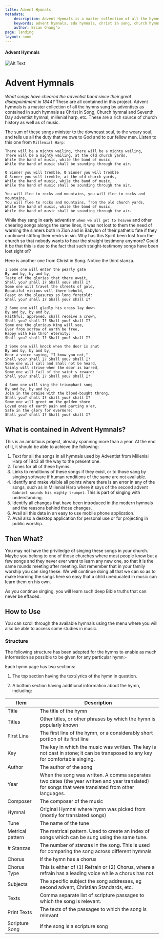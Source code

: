 ```yaml
---
title: Advent Hymnals
metadata:
    description: Advent Hymnals is a master collection of all the hymns sung by adventists as contained in such hymnals as Christ in Song, Church hymnal and Seventh Day adventist hymnal, millenial harp. These are a rich source of church history as well as of music.
    keywords: advent hymnals, sda hymnals, christ in song, church hymnal, millenial harp, sdah, seventh-day adventist hymnal
    author: Brian Onang'o
page: landing
layout: none
---
```


#### Advent Hymnals

![Alt Text]({{{cself}}}/charles-wesley-hymn-690x385.jpg)

# Advent Hymnals


_What songs have cheared the adventist band since their great disappointment in 1844?_  These are all contained in this project. Advent hymnals is a master collection of all the hymns sung by adventists as contained in such hymnals as Christ in Song, Church hymnal and Seventh Day adventist hymnal, millenial harp, etc. These are a rich source of church history as well as of music.

The sum of these songs minister to the downcast soul, to the weary soul, and tells us all the duty that we owe to God and to our fellow men. Listen to this one from `Millenial Harp`:

```
There will be a mighty wailing, there will be a mighty wailing,
There will be a mighty wailing, at the old church yards,
While the band of music, while the band of music,
While the band of music shall be sounding through the air.

O Sinner you will tremble, O Sinner you will tremble
O Sinner you will tremble, at the old church yards,
While the band of music, while the band of music,
While the band of music shall be sounding through the air.

You will flee to rocks and mountains, you will flee to rocks and mountains,
You will flee to rocks and mountains, from the old church yards,
While the band of music, while the band of music,
While the band of music shall be sounding through the air.
```

While they sang in early adventism `when we all get to heaven` and other chearing songs alongs the same lines, it was not lost to them the need of warning the sinners both in Zion and in Babylon of their pathetic fate if they continued stiffing their necks in sin. Why has this Spirit been lost from the church so that nobody wants to hear the straight testimony anymore? Could it be that this is due to the fact that such staight-testimony songs have been lost sight of?

Here is another one from Christ in Song. Notice the third stanza.

```
1 Some one will enter the pearly gate
By and by, by and by,
Taste of the glories that there await,
Shall you? shall I? Shall you? shall I?
Some one will travel the streets of gold,
Beautiful visions will there behold,
Feast on the pleasures so long foretold:
Shall you? shall I? Shall you? shall I?

2 Some one will gladly his cross lay down
By and by, by and by,
Faithful, approved, shall receive a crown, 
Shall you? shall I? Shall you? shall I?
Some one the glorious King will see,
Ever from sorrow of earth be free,
Happy with Him thro' eternity: 
Shall you? shall I? Shall you? shall I?

3 Some one will knock when the door is shut
By and by, by and by,
Hear a voice saying, "I know you not,"
Shall you? shall I? Shall you? shall I?
Some one will call and shall not be heard,
Vainly will strive when the door is barred,
Some one will fail of the saint's reward:
Shall you? shall I? Shall you? shall I?

4 Some one will sing the triumphant song
By and by, by and by,
Join in the praise with the blood-bought throng,
Shall you? shall I? shall you? shall I?
Some one will greet on the golden shore
Loved ones of earth pain and parting o'er,
Safe in the glory for evermore:
Shall you? shall I? Shall you? shall I?
```

## What is contained in Advent Hymnals?

This is an ambitious project, already spanning more than a year. At the end of it, it should be able to achieve the following:

1. Text for all the songs in all hymnals used by Adventist from Millenial Harp of 1843 all the way to the present one.
2. Tunes for all of these hymns.
3. Links to renditions of these songs if they exist, or to those sang by singing software if human renditions of the same are not available.
4. Identify and make visible all points where there is an error in any of the songs, such as in Millenial Harp where it says of the second advent `Gabriel sounds his mighty trumpet`. This is part of singing with understanding.
5. Identify all changes that have been introduced in the modern hymnals and the reasons behind those changes.
6. Avail all this data in an easy to use mobile phone application.
7. Avail also a desktop application for personal use or for projecting in public worship. 


## Then What?

You may not have the priviledge of singing these songs in your church. Maybe you belong to one of those churches where most people know but a few songs and they never ever want to learn any new one, so that it is the same rounds meeting after meeting. But remember that in your family worship you can sing these. We will continue doing all that we can so as to make learning the songs here so easy that a child uneducated in music can learn them on his own. 

As you continue singing, you will learn such deep Bible truths that can never be effaced.


## How to Use

You can scroll through the available hymnals using the menu where you will also be able to access some studies in music.

### Structure

The following structure has been adopted for the hymns to enable as much information as possible to be given for any particular hymn:-

Each hymn page has two sections:

1. The top section having the text/lyrics of the hymn in question.

2. A bottom section having additional information about the hymn, including:

Item |   Description |
-------------|------------|
Title | The title of the hymn |
Titles | Other titles, or other phrases by which the hymn is popularly known |
First Line | The first line of the hymn, or a considerably short portion of its first line |
Key | The key in which the music was written. The key is not cast in stone; it can be transposed to any key for comfortable singing.
Author| The author of the song |
Year| When the song was written. A comma separates two dates (the year written and year translated) for songs that were translated from other languages. |
Composer| The composer of the music |
Hymnal| Original Hymnal where hymn was picked from (mostly for translated songs) |
Tune| The name of the tune |
Metrical pattern | The metrical pattern. Used to create an index of songs which can be sung using the same tune. |
# Stanzas | The number of stanzas in the song. This is used for comparing the song across different hymnals |
Chorus | If the hymn has a chorus |
Chorus Type | This is either of (1) Refrain or (2) Chorus, where a refrain has a leading voice while a chorus has not. |
Subjects | The specific subject the song addresses, eg second advent, Christian Standards, etc. |
Texts | Comma separate list of scripture passages to which the song is relevant. |
Print Texts | The texts of the passages to which the song is relevant |
Scripture Song | If the song is a scripture song |
